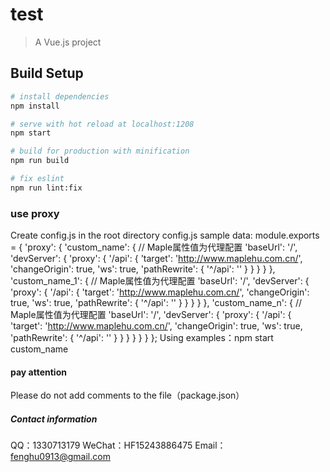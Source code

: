 # test

> A Vue.js project

## Build Setup

``` bash
# install dependencies
npm install

# serve with hot reload at localhost:1208
npm start

# build for production with minification
npm run build

# fix eslint
npm run lint:fix
```
### use proxy
Create config.js in the root directory
config.js sample data:
module.exports = {
    'proxy': {
        'custom_name': { // Maple属性值为代理配置
            'baseUrl': '/',
            'devServer': {
                'proxy': {
                    '/api': {
                        'target': 'http://www.maplehu.com.cn/',
                        'changeOrigin': true,
                        'ws': true,
                        'pathRewrite': {
                            '^/api': ''
                        }
                    }
                }
            }
        },
        'custom_name_1': { // Maple属性值为代理配置
            'baseUrl': '/',
            'devServer': {
                'proxy': {
                    '/api': {
                        'target': 'http://www.maplehu.com.cn/',
                        'changeOrigin': true,
                        'ws': true,
                        'pathRewrite': {
                            '^/api': ''
                        }
                    }
                }
            }
        },
        'custom_name_n': { // Maple属性值为代理配置
            'baseUrl': '/',
            'devServer': {
                'proxy': {
                    '/api': {
                        'target': 'http://www.maplehu.com.cn/',
                        'changeOrigin': true,
                        'ws': true,
                        'pathRewrite': {
                            '^/api': ''
                        }
                    }
                }
            }
        }
    }
};
Using examples：npm start custom_name

#### pay attention
Please do not add comments to the file（package.json）

##### Contact information
QQ：1330713179
WeChat：HF15243886475
Email：fenghu0913@gmail.com
